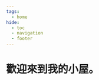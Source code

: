 ```yaml
---
tags: 
  - home
hide: 
  - toc
  - navigation
  - footer
---
```


<style>
  :root {
    --mainpage-bg-pic: url(./7.jpg);
  }
  [data-md-color-scheme=slate] {
    --mainpage-bg-pic: url(./3.jpg);
    .md-header {
      background: transparent;
  }
  }
  body {
    background: var(--mainpage-bg-pic);
    background-size: cover;
    background-repeat: no-repeat;
  }
  .md-header {
    background: transparent;
  }


  .md-typeset h1 {
  	animation: fadeInAnimation ease 3s;
		animation-iteration-count: 1;
		animation-fill-mode: forwards;
    border:0;
    box-shadow:0 0 0;
    text-align:center;
    opacity: 0;
  }

  body:hover {
    .md-typeset h1 {
      opacity: 1;
      transition: opacity 1s;
    }
  }





</style>



# 歡迎來到我的小屋。
